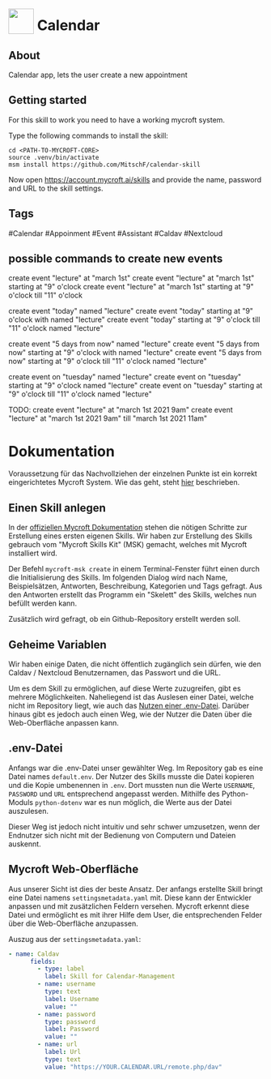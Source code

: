 # <img src="https://raw.githack.com/FortAwesome/Font-Awesome/master/svgs/solid/calendar-alt.svg" card_color="#392897" width="50" height="50" style="vertical-align:bottom"/> Calendar

## About
Calendar app, lets the user create a new appointment

## Getting started
For this skill to work you need to have a working mycroft system.

Type the following commands to install the skill:
```
cd <PATH-TO-MYCROFT-CORE>
source .venv/bin/activate
msm install https://github.com/MitschF/calendar-skill
```

Now open https://account.mycroft.ai/skills and provide the name, password and URL to the skill settings. 

## Tags
#Calendar
#Appoinment
#Event
#Assistant
#Caldav
#Nextcloud

## possible commands to create new events
create event "lecture" at "march 1st"
create event "lecture" at "march 1st" starting at "9" o'clock
create event "lecture" at "march 1st" starting at "9" o'clock till "11" o'clock

create event "today" named "lecture"
create event "today" starting at "9" o'clock with named "lecture"
create event "today" starting at "9" o'clock till "11" o'clock named "lecture"

create event "5 days from now" named "lecture"
create event "5 days from now" starting at "9" o'clock with named "lecture"
create event "5 days from now" starting at "9" o'clock till "11" o'clock named "lecture"

create event on "tuesday" named "lecture"
create event on "tuesday" starting at "9" o'clock named "lecture"
create event on "tuesday" starting at "9" o'clock till "11" o'clock named "lecture"


TODO:
create event "lecture" at "march 1st 2021 9am"
create event "lecture" at "march 1st 2021 9am" till "march 1st 2021 11am"

# Dokumentation
Voraussetzung für das Nachvollziehen der einzelnen Punkte ist ein korrekt eingerichtetes Mycroft System. Wie das geht, steht [hier](https://github.com/MycroftAI/mycroft-core) beschrieben. 
## Einen Skill anlegen
In der [offiziellen Mycroft Dokumentation](https://mycroft-ai.gitbook.io/docs/skill-development/introduction/your-first-skill#mycroft-skills-kit-msk) stehen die nötigen Schritte zur Erstellung eines ersten eigenen Skills. Wir haben zur Erstellung des Skills gebrauch vom "Mycroft Skills Kit" (MSK) gemacht, welches mit Mycroft installiert wird. 

Der Befehl `mycroft-msk create` in einem Terminal-Fenster führt einen durch die Initialisierung des Skills. Im folgenden Dialog wird nach Name, Beispielsätzen, Antworten, Beschreibung, Kategorien und Tags gefragt. Aus den Antworten erstellt das Programm ein "Skelett" des Skills, welches nun befüllt werden kann.

Zusätzlich wird gefragt, ob ein Github-Repository erstellt werden soll.

## Geheime Variablen
Wir haben einige Daten, die nicht öffentlich zugänglich sein dürfen, wie den Caldav / Nextcloud Benutzernamen, das Passwort und die URL. 

Um es dem Skill zu ermöglichen, auf diese Werte zuzugreifen, gibt es mehrere Möglichkeiten. Naheliegend ist das Auslesen einer Datei, welche nicht im Repository liegt, wie auch das [Nutzen einer .env-Datei](https://github.com/theskumar/python-dotenv). Darüber hinaus gibt es jedoch auch einen Weg, wie der Nutzer die Daten über die Web-Oberfläche anpassen kann.


## .env-Datei
Anfangs war die .env-Datei unser gewählter Weg. Im Repository gab es eine Datei names `default.env`. Der Nutzer des Skills musste die Datei kopieren und die Kopie umbenennen in `.env`. Dort mussten nun die Werte `USERNAME`, `PASSWORD` und `URL` entsprechend angepasst werden. Mithilfe des Python-Moduls `python-dotenv` war es nun möglich, die Werte aus der Datei auszulesen.

Dieser Weg ist jedoch nicht intuitiv und sehr schwer umzusetzen, wenn der Endnutzer sich nicht mit der Bedienung von Computern und Dateien auskennt.

## Mycroft Web-Oberfläche
Aus unserer Sicht ist dies der beste Ansatz. Der anfangs erstellte Skill bringt eine Datei namens `settingsmetadata.yaml` mit. Diese kann der Entwickler anpassen und mit zusätzlichen Feldern versehen. Mycroft erkennt diese Datei und ermöglicht es mit ihrer Hilfe dem User, die entsprechenden Felder über die Web-Oberfläche anzupassen. 

Auszug aus der `settingsmetadata.yaml`:
```yaml
- name: Caldav
      fields:
        - type: label
          label: Skill for Calendar-Management
        - name: username
          type: text
          label: Username
          value: ""
        - name: password
          type: password
          label: Password
          value: ""
        - name: url
          label: Url
          type: text
          value: "https://YOUR.CALENDAR.URL/remote.php/dav"
```


